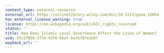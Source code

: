```yaml
---
content_type: external-resource
external_url: https://onlinelibrary.wiley.com/doi/10.1111/gove.12054
has_external_license_warning: true
license: https://en.wikipedia.org/wiki/All_rights_reserved
status: ''
title: How Does Islamic Local Governance Affect the Lives of Women?
uid: 25c2f056-3734-4376-bba7-ba7e787e3e87
wayback_url: ''
---
```

